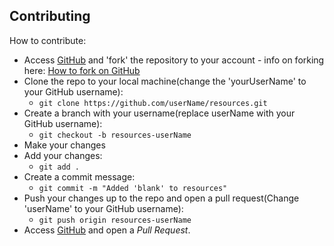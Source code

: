 ## Contributing

How to contribute:
  - Access [GitHub](https://github.com/selftaughtprogrammers/resources.git) and 'fork' the repository to your account - info on forking here: [How to fork on GitHub](https://help.github.com/articles/fork-a-repo/)
  - Clone the repo to your local machine(change the 'yourUserName' to your GitHub username):
    - `git clone https://github.com/userName/resources.git`
  - Create a branch with your username(replace userName with your GitHub username):
    - `git checkout -b resources-userName`
  - Make your changes
  - Add your changes:
    - `git add .`
  - Create a commit message:
    - `git commit -m "Added 'blank' to resources"`
  - Push your changes up to the repo and open a pull request(Change 'userName' to your GitHub username):
    - `git push origin resources-userName`
  - Access [GitHub](https://github.com/selftaughtprogrammers/resources.git) and open a *Pull Request*.
